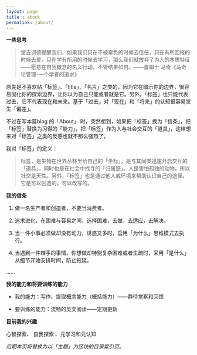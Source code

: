 ```yaml
---
layout: page
title : about
permalink: /about/
---
```


**一些思考**

> 堂吉诃德提醒我们，如果我们只在不被辜负的时候去信任，只在有所回报的时候去爱，只在学有所用的时候去学习，那么我们就放弃了为人的本质特征——愿意在自我概念的名义行动，不管结果如何。——詹姆士·马奇《马奇论管理-一个学者的追求》

原先是不喜欢贴「标签」、「title」、「名片」之类的，因为它在暗示你的边界，很容易固化你的探索边界，让你以为自己只能或者就是它。另外，「标签」也只能代表过去，它不代表现在和未来。基于「过去」对「现在」和「将来」的认知很容易发生「偏差」。

不过在写本篇blog 的「About」 时，突然想到，如果把「标签」换为「信条」，把「标签」替换为习得的「能力」，把「标签」作为人与社会交互的「道具」，这样想来对「标签」之类的反感也就不那么强烈了。

我对「标签」的定义：

> 标签，是生物在世界丛林里给自己的「坐标」，是与其同类迅速开启交互的「道具」，同时也是在社会中找寻的「归属感」。人是害怕孤独的动物，所以社交是天性。另外，「标签」也是通过他人或环境来帮助认识自己的途径。它是可以创造的，可以改写的。



**我的信条**

1. 做一名生产者和创造者，不要当消费者。

2. 追求进化，在困难与容易之间，选择困难，去做，去适应，去解决。

3. 当一件小事必须做却没有动力，诱惑又多时，启用「为什么」思维模式去执行。

4. 当遇到一件棘手的事情，你想做却特别复杂困难或者生疏时，采用「是什么」从细节开始安排时间，防止拖延。

......

**我的能力和将要训练的能力**

- 我的能力：写作、提取概念能力（概括能力）——静待觉察和回馈

- 要训练的能力：流畅的英文阅读——定期更新

**目前我的兴趣**

心智探索、 自我探索 、元学习和元认知

*后期本页将替换为以「主题」为区块的目录索引页。*
